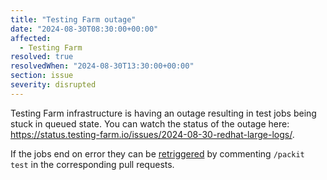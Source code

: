 ```yaml
---
title: "Testing Farm outage"
date: "2024-08-30T08:30:00+00:00"
affected:
  - Testing Farm
resolved: true
resolvedWhen: "2024-08-30T13:30:00+00:00"
section: issue
severity: disrupted
---
```


Testing Farm infrastructure is having an outage resulting in test jobs being stuck in queued state.
You can watch the status of the outage here: https://status.testing-farm.io/issues/2024-08-30-redhat-large-logs/.

If the jobs end on error they can be [retriggered](https://packit.dev/docs/configuration/upstream/tests#restart-testing) by commenting `/packit test` in the corresponding pull requests.
